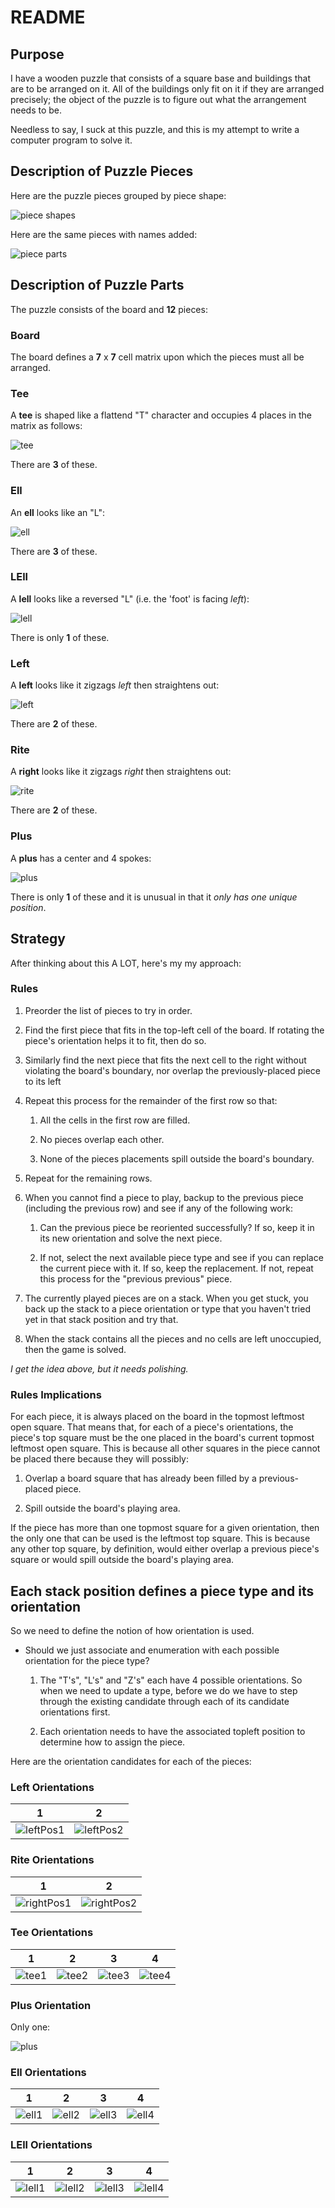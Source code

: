# README

## Purpose

I have a wooden puzzle that consists of a square base and buildings that are to be arranged on it.  All of the buildings only fit on it if they are arranged precisely; the object of the puzzle is to figure out what the arrangement needs to be.

Needless to say, I suck at this puzzle, and this is my attempt to write a computer program to solve it.

## Description of Puzzle Pieces

Here are the puzzle pieces grouped by piece shape:

![piece shapes](/images/definitions/puzzelImage.jpg)

Here are the same pieces with names added:

![piece parts](/images/definitions/puzzleParts.jpeg)

## Description of Puzzle Parts

The puzzle consists of the board and **12** pieces:

### Board

The board defines a **7** x **7** cell matrix upon which the pieces must all be arranged.

### Tee

A **tee** is shaped like a flattend "T" character and occupies 4 places in the matrix as follows:

![tee](/images/definitions/tee.png)

There are **3** of these.

### Ell

An **ell** looks like an "L":

![ell](/images/definitions/ell.png)

There are **3** of these.

### LEll

A **lell** looks like a reversed "L" (i.e. the 'foot' is facing *left*):

![lell](/images/definitions/rell.png)

There is only **1** of these.

### Left

A **left** looks like it zigzags *left* then straightens out:

![left](/images/definitions/left.png)

There are **2** of these.

### Rite

A **right** looks like it zigzags *right* then straightens out:

![rite](/images/definitions/right.png)

There are **2** of these.

### Plus

A **plus** has a center and 4 spokes:

![plus](/images/definitions/plus.png)

There is only **1** of these and it is unusual in that it *only has one unique position*.

## Strategy

After thinking about this A LOT, here's my my approach:

### Rules

1. Preorder the list of pieces to try in order.

1. Find the first piece that fits in the top-left cell of the board.  If rotating the piece's orientation helps it to fit, then do so.

1. Similarly find the next piece that fits the next cell to the right without violating the board's boundary, nor overlap the previously-placed piece to its left

1. Repeat this process for the remainder of the first row so that:

    1. All the cells in the first row are filled.

    1. No pieces overlap each other.

    1. None of the pieces placements spill outside the board's boundary.

1. Repeat for the remaining rows.

1. When you cannot find a piece to play, backup to the previous piece (including the previous row) and see if any of the following work:

    1. Can the previous piece be reoriented successfully?  If so, keep it in its new orientation and solve the next piece.

    1. If not, select the next available piece type and see if you can replace the current piece with it.  If so, keep the replacement.  If not, repeat this process for the "previous previous" piece.

1. The currently played pieces are on a stack.  When you get stuck, you back up the stack to a piece orientation or type that you haven't tried yet in that stack position and try that.

1. When the stack contains all the pieces and no cells are left unoccupied, then the game is solved.

*I get the idea above, but it needs polishing.*

### Rules Implications

For each piece, it is always placed on the board in the topmost leftmost open square.  That means that, for each of a piece's orientations, the piece's top square must be the one placed in the board's current topmost leftmost open square.  This is because all other squares in the piece cannot be placed there because they will possibly:

1. Overlap a board square that has already been filled by a previous-placed piece.

1. Spill outside the board's playing area.

If the piece has more than one topmost square for a given orientation, then the only one that can be used is the leftmost top square.  This is because any other top square, by definition, would either overlap a previous piece's square or would spill outside the board's playing area.

## Each stack position defines a piece type and its orientation

So we need to define the notion of how orientation is used.

* Should we just associate and enumeration with each possible orientation for the piece type?

    1. The "T's", "L's" and "Z's" each have 4 possible orientations.  So when we need to update a type, before we do we have to step through the existing candidate through each of its candidate orientations first.

    1. Each orientation needs to have the associated topleft position to determine how to assign the piece.

Here are the orientation candidates for each of the pieces:

### Left Orientations

| **1**                                     | **2**                                     |
|-------------------------------------------|-------------------------------------------|
| ![leftPos1](/images/orientations/left/1.png) | ![leftPos2](/images/orientations/left/2.png) |

### Rite Orientations

| **1**                                      | **2**                                      |
|--------------------------------------------|--------------------------------------------|
| ![rightPos1](/images/orientations/rite/1.png) | ![rightPos2](/images/orientations/rite/2.png) |

### Tee Orientations

| **1**                                | **2**                                | **3**                                | **4**                                |
|--------------------------------------|--------------------------------------|--------------------------------------|--------------------------------------|
| ![tee1](/images/orientations/tee/1.png) | ![tee2](/images/orientations/tee/2.png) | ![tee3](/images/orientations/tee/3.png) | ![tee4](/images/orientations/tee/4.png) |

### Plus Orientation

Only one:

![plus](/images/orientations/plus/1.png)

### Ell Orientations

| **1**                                | **2**                                | **3**                                | **4**                                |
|--------------------------------------|--------------------------------------|--------------------------------------|--------------------------------------|
| ![ell1](/images/orientations/ell/1.png) | ![ell2](/images/orientations/ell/2.png) | ![ell3](/images/orientations/ell/3.png) | ![ell4](/images/orientations/ell/4.png) |

### LEll Orientations

| **1**                                  | **2**                                  | **3**                                  | **4**                                  |
|----------------------------------------|----------------------------------------|----------------------------------------|----------------------------------------|
| ![lell1](/images/orientations/lell/1.png) | ![lell2](/images/orientations/lell/2.png) | ![lell3](/images/orientations/lell/3.png) | ![lell4](/images/orientations/lell/4.png) |
